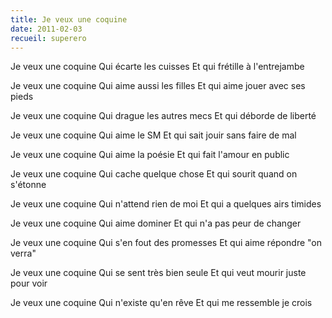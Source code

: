 ```yaml
---
title: Je veux une coquine
date: 2011-02-03
recueil: superero
---
```


Je veux une coquine
Qui écarte les cuisses
Et qui frétille à l'entrejambe

Je veux une coquine
Qui aime aussi les filles
Et qui aime jouer avec ses pieds

Je veux une coquine
Qui drague les autres mecs
Et qui déborde de liberté

Je veux une coquine
Qui aime le SM
Et qui sait jouir sans faire de mal

Je veux une coquine
Qui aime la poésie
Et qui fait l'amour en public

Je veux une coquine
Qui cache quelque chose
Et qui sourit quand on s'étonne

Je veux une coquine
Qui n'attend rien de moi
Et qui a quelques airs timides

Je veux une coquine
Qui aime dominer
Et qui n'a pas peur de changer

Je veux une coquine
Qui s'en fout des promesses
Et qui aime répondre "on verra"

Je veux une coquine
Qui se sent très bien seule
Et qui veut mourir juste pour voir

Je veux une coquine
Qui n'existe qu'en rêve
Et qui me ressemble je crois
